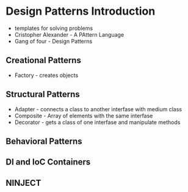 # Design Patterns Introduction
- templates for solving problems
- Cristopher Alexander - A PAttern Language
- Gang of four - Design Patterns

## Creational Patterns
- Factory - creates objects 

## Structural Patterns
- Adapter - connects a class to another interfase with medium class
- Composite - Array of elements with the same interfase
- Decorator - gets a class of one interfase and manipulate methods

## Behavioral Patterns

## DI and IoC Containers

## NINJECT

